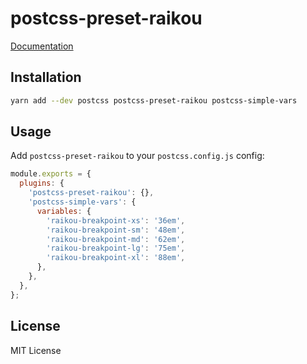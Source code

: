 # postcss-preset-raikou

[Documentation](http://raikou.dev/styles/postcss-preset)

## Installation

```sh
yarn add --dev postcss postcss-preset-raikou postcss-simple-vars
```

## Usage

Add `postcss-preset-raikou` to your `postcss.config.js` config:

```js
module.exports = {
  plugins: {
    'postcss-preset-raikou': {},
    'postcss-simple-vars': {
      variables: {
        'raikou-breakpoint-xs': '36em',
        'raikou-breakpoint-sm': '48em',
        'raikou-breakpoint-md': '62em',
        'raikou-breakpoint-lg': '75em',
        'raikou-breakpoint-xl': '88em',
      },
    },
  },
};
```

## License

MIT License
